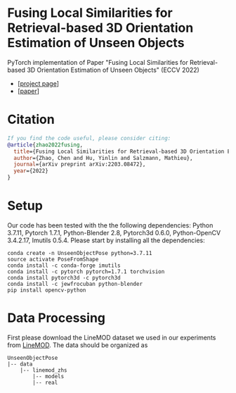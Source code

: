 # Fusing Local Similarities for Retrieval-based 3D Orientation Estimation of Unseen Objects
PyTorch implementation of Paper "Fusing Local Similarities for Retrieval-based 3D Orientation Estimation of Unseen Objects" (ECCV 2022)
* [[project page](https://sailor-z.github.io/projects/Unseen_Object_Pose.html)]
* [[paper](https://arxiv.org/abs/2203.08472)]

# Citation
```bibtex
If you find the code useful, please consider citing:
@article{zhao2022fusing,
  title={Fusing Local Similarities for Retrieval-based 3D Orientation Estimation of Unseen Objects},
  author={Zhao, Chen and Hu, Yinlin and Salzmann, Mathieu},
  journal={arXiv preprint arXiv:2203.08472},
  year={2022}
}
```
# Setup
Our code has been tested with the the following dependencies: Python 3.7.11, Pytorch 1.7.1, Python-Blender 2.8, Pytorch3d 0.6.0, Python-OpenCV 3.4.2.17, Imutils 0.5.4. Please start by installing all the dependencies:

    conda create -n UnseenObjectPose python=3.7.11
    source activate PoseFromShape
    conda install -c conda-forge imutils
    conda install -c pytorch pytorch=1.7.1 torchvision
    conda install pytorch3d -c pytorch3d
    conda install -c jewfrocuban python-blender
    pip install opencv-python

# Data Processing
First please download the LineMOD dataset we used in our experiments from [LineMOD](https://sailor-z.github.io/projects/Unseen_Object_Pose.html). The data should be organized as

    UnseenObjectPose
    |-- data
        |-- linemod_zhs
            |-- models
            |-- real
